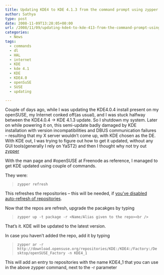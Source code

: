 ```yaml
---
title: Updating KDE4 to KDE 4.1.3 from the command prompt using zypper
author: Sathya
type: post
date: 2008-11-09T13:28:05+00:00
url: /2008/11/09/updating-kde4-to-kde-413-from-the-command-prompt-using-zypper/
categories:
  - News
tags:
  - commands
  - dl
  - HAL
  - internet
  - KDE
  - kde 4.1
  - KDE
  - KDE4.0
  - openSuSE
  - SUSE
  - updating

---
```

Couple of days ago, while I was updating the KDE4.0.4 install present on my openSUSE, my Internet conked off(as usual), and I was stuck halfway between the KDE4.0.4 -> KDE 4.1.3 update. So I shutdown my system. Later on while powering it on, this semi-update badly damaged by KDE installation with version incompatibilities and DBUS communication failures &#8211; resulting that my X server wouldn&#8217;t come up, with KDE chosen as the DE. With KDE out, I was trying to figure out how to get it updated, without any GUI tools(generally I rely on YaST2) and then I thought why not try out <a rel="wikipedia" href="http://en.wikipedia.org/wiki/Zypper">zypper</a>

<!--more-->


  
With the man page and #openSUSE at Freenode as reference, I managed to get KDE updated using couple of commands.
  
They were:

> `zypper refresh`

This refreshes the repositories &#8211; this will be needed, if [you&#8217;ve disabled auto-refresh of repositories][1].

Now that the repos are refresh, upgrade the pacakges by typing

>  `zypper up -t package -r <Name/Alias given to the repo><br />
` 

That&#8217;s it. KDE will be updated to the latest version.
  
In case you haven&#8217;t added the repo, add it by typing

> `zypper ar -r http://download.opensuse.org/repositories/KDE:/KDE4:/Factory:/Desktop/openSUSE_Factory -n KDE4_1`

This will add an entry to repositories with the name KDE4_1 that you can use in the above zypper command, next to the -r parameter

 [1]: http://sathyasays.com/2008/08/18/disabling-auto-refresh-of-repositories-in-opensuse-11